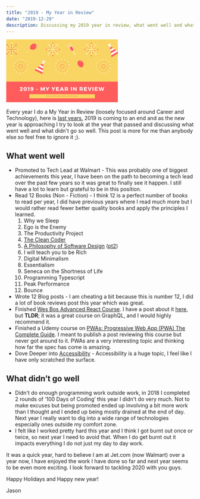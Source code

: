```yaml
---
title: "2019 - My Year in Review"
date: "2019-12-29"
description: Discussing my 2019 year in review, what went well and what didn't go well. I also look forward to 2020.
---
```


![Cover image](./cover_image.png)

Every year I do a My Year in Review (loosely focused around Career and Technology), here is [last years.](https://thedeployguy.com/2018-year-in-review/) 2019 is coming to an end and as the new year is approaching I try to look at the year that passed and discussing what went well and what didn't go so well. This post is more for me than anybody else so feel free to ignore it ;).

## What went well

- Promoted to Tech Lead at Walmart - This was probably one of biggest achievements this year, I have been on the path to becoming a tech lead over the past few years so it was great to finally see it happen. I still have a lot to learn but grateful to be in this position.
- Read 12 Books (Non - Fiction) - I think 12 is a perfect number of books to read per year, I did have previous years where I read much more but I would rather read fewer better quality books and apply the principles I learned.
  1. Why we Sleep
  2. Ego is the Enemy
  3. The Productivity Project
  4. [The Clean Coder](https://thedeployguy.com/the-clean-coder-my-takeaways/)
  5. [A Philosophy of Software Design](https://thedeployguy.com/a-philosophy-of-software-design-summary-part-1-cp1-cp9/) ([pt2](https://thedeployguy.com/a-philosophy-of-software-design-summary-part-2-cp10-end/))
  6. I will teach you to be Rich
  7. Digital Minimalism
  8. Essentialism
  9. Seneca on the Shortness of Life
  10. Programming Typescript
  11. Peak Performance
  12. Bounce
- Wrote 12 Blog posts - I am cheating a bit because this is number 12, I did a lot of book reviews post this year which was great.
- Finished [Wes Bos Advanced React Course](https://thedeployguy.com/wes-bos-advanced-react-review/). I have a post about it [here](https://thedeployguy.com/wes-bos-advanced-react-review/), but **TLDR**; it was a great course on GraphQL, and I would highly recommend it.
- Finished a Udemy course on [PWAs: Progressive Web App (PWA) The Complete Guide](https://www.udemy.com/course/progressive-web-app-pwa-the-complete-guide/). I meant to publish a post reviewing this course but never got around to it. PWAs are a very interesting topic and thinking how far the spec has come is amazing.
- Dove Deeper into [Accessibility](https://thedeployguy.com/accessibility-semantic-html/) - Accessibility is a huge topic, I feel like I have only scratched the surface.

## What didn’t go well

- Didn't do enough programming work outside work, in 2018 I completed 2 rounds of ‘100 Days of Coding’ this year I didn't do very much. Not to make excuses but being promoted ended up involving a bit more work than I thought and I ended up being mostly drained at the end of day. Next year I really want to dig into a wide range of technologies especially ones outside my comfort zone.
- I felt like I worked pretty hard this year and I think I got burnt out once or twice, so next year I need to avoid that. When I do get burnt out it impacts everything I do not just my day to day work.

It was a quick year, hard to believe I am at Jet.com (now Walmart) over a year now, I have enjoyed the work I have done so far and next year seems to be even more exciting. I look forward to tackling 2020 with you guys.

Happy Holidays and Happy new year!

Jason
